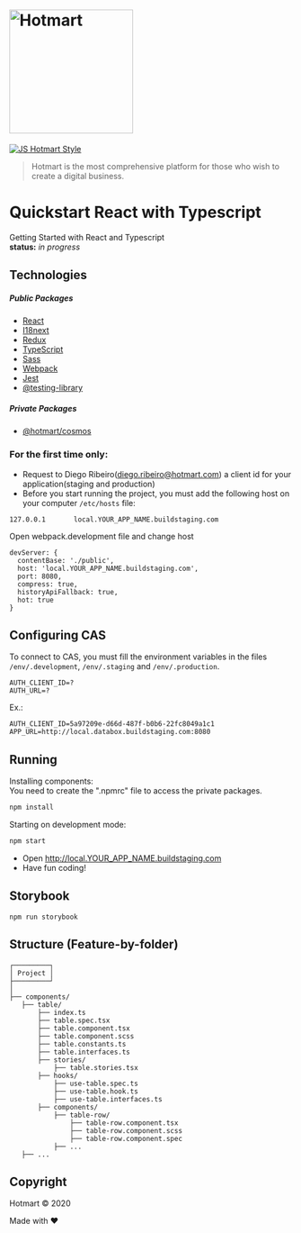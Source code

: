 # <img src="https://app-vlc.hotmart.com/images/icons/hotmart-logo.svg" alt="Hotmart" width="220">

[![JS Hotmart Style](https://img.shields.io/badge/code%20style-hotmart-F04E23.svg)](https://www.npmjs.com/package/eslint-config-hotmart)

> Hotmart is the most comprehensive platform for those who wish to create a digital business.

# Quickstart React with Typescript 

Getting Started with React and Typescript <br />
<b>status:</b> <i>in progress</i>

## Technologies

##### Public Packages
* [React](https://github.com/facebook/react)
* [I18next](https://www.i18next.com)
* [Redux](https://redux.js.org)
* [TypeScript](https://github.com/microsoft/TypeScript)
* [Sass](https://sass-lang.com)
* [Webpack](https://webpack.js.org)
* [Jest](https://jestjs.io)
* [@testing-library](https://testing-library.com)

##### Private Packages
* [@hotmart/cosmos](https://github.com/Hotmart-Org/cosmos)

### For the first time only:

* Request to Diego Ribeiro(diego.ribeiro@hotmart.com) a client id for your application(staging and production)
* Before you start running the project, you must add the following host on your computer `/etc/hosts` file:
```
127.0.0.1       local.YOUR_APP_NAME.buildstaging.com
```

Open webpack.development file and change host
```
devServer: {
  contentBase: './public',
  host: 'local.YOUR_APP_NAME.buildstaging.com',
  port: 8080,
  compress: true,
  historyApiFallback: true,
  hot: true
}
```

## Configuring CAS

To connect to CAS, you must fill the environment variables in the files 
`/env/.development`, `/env/.staging` and `/env/.production`.

```
AUTH_CLIENT_ID=?
AUTH_URL=?
```

Ex.:
```
AUTH_CLIENT_ID=5a97209e-d66d-487f-b0b6-22fc8049a1c1
APP_URL=http://local.databox.buildstaging.com:8080
```

## Running

Installing components: <br />
You need to create the ".npmrc" file to access the private packages.

```sh
npm install
```

Starting on development mode:

```sh
npm start
```

* Open http://local.YOUR_APP_NAME.buildstaging.com
* Have fun coding!

## Storybook
```
npm run storybook
```

## Structure (Feature-by-folder) 
```
┌─────────┐
│ Project │
├─────────┘
│
├── components/  
   ├── table/
       ├── index.ts   
       ├── table.spec.tsx
       ├── table.component.tsx
       ├── table.component.scss
       ├── table.constants.ts
       ├── table.interfaces.ts
       ├── stories/
           ├── table.stories.tsx 
       ├── hooks/
           ├── use-table.spec.ts
           ├── use-table.hook.ts
           ├── use-table.interfaces.ts 
       ├── components/
           ├── table-row/
               ├── table-row.component.tsx
               ├── table-row.component.scss
               ├── table-row.component.spec
           ├── ...
   ├── ... 
```

## Copyright
Hotmart &copy; 2020

Made with ❤
